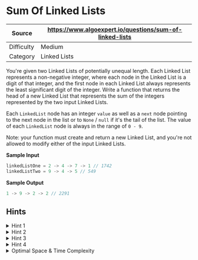 # Sum Of Linked Lists

| Source | https://www.algoexpert.io/questions/sum-of-linked-lists |
|---|---|
| Difficulty | Medium |
| Category | Linked Lists |

You're given two Linked Lists of potentially unequal length. Each Linked List
represents a non-negative integer, where each node in the Linked List is a
digit of that integer, and the first node in each Linked List always
represents the least significant digit of the integer. Write a function that
returns the head of a new Linked List that represents the sum of the integers
represented by the two input Linked Lists.

Each `LinkedList` node has an integer `value` as well as a `next` node
pointing to the next node in the list or to `None` / `null` if it's the tail
of the list. The value of each `LinkedList` node is always in the range of
`0 - 9`.

Note: your function must create and return a new Linked List, and you're not
allowed to modify either of the input Linked Lists.

**Sample Input**
```ts
linkedListOne = 2 -> 4 -> 7 -> 1 // 1742
linkedListTwo = 9 -> 4 -> 5 // 549
```

**Sample Output**
```ts
1 -> 9 -> 2 -> 2 // 2291
```

## Hints

<details>
<summary>Hint 1</summary>
If you can determine the integers that each individual Linked List represents,
then all you need to do is add these integers and create a new Linked List that
represents the summed value.
</details>

<details>
<summary>Hint 2</summary>
If you go with the approach mentioned in Hint #1, you'll need to break down the sum
of the two Linked Lists numbers into its individual digits. Once you know these digits,
you can create a new Linked List using them. This approach is fine, but you can solve
this problem mote elegantly, with a single iteration through the Linked Lists.
</details>

<details>
<summary>Hint 3</summary>
Is it necessary to know the entire numbers numbers represented by both Linked Lists
in order to calculate their sum? Think back to your elementary-school math class;
how did you add two numbers together?
</details>

<details>
<summary>Hint 4</summary>
Since each Linked List's digits are ordered from least significant digit to
most significant digit, you can simply loop through both Linked Lists,
consider the digits with the same significance, and add these digits together
while keeping track of any carry that comes out of the addition. At
each iteration, when you add the two Linked List digits, also add the carry
from the previous iteration. Create a new Linked List node that stores the
calculated value, and add that to your new Linked List. Keep iterating until
you reach the end of both Linked Lists and have no remaining carry.
</details>

<details>
<summary>Optimal Space &amp; Time Complexity</summary>
O(max(n, m)) time | O(max(n, m)) space - where n is the length of the first
Linked List and m is the length of the second Linked List
</details>
